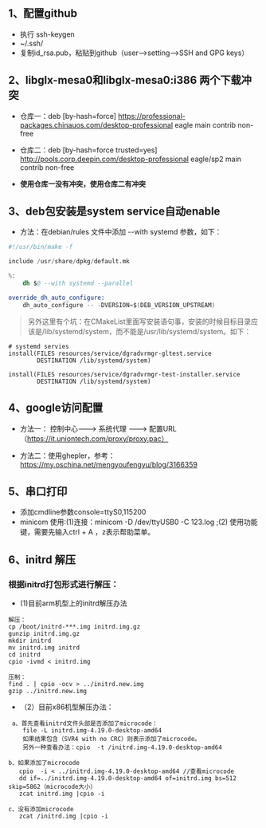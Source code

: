## 1、配置github
* 执行 ssh-keygen
* ~/.ssh/
* 复制id_rsa.pub，粘贴到github（user-->setting-->SSH and GPG keys）

## 2、libglx-mesa0和libglx-mesa0:i386 两个下载冲突
* 仓库一：deb [by-hash=force] https://professional-packages.chinauos.com/desktop-professional eagle main contrib non-free

* 仓库二：deb [by-hash=force trusted=yes] http://pools.corp.deepin.com/desktop-professional eagle/sp2 main contrib non-free

* **使用仓库一没有冲突，使用仓库二有冲突**

## 3、deb包安装是system service自动enable
* 方法：在debian/rules 文件中添加 --with systemd 参数，如下：
```s
#!/usr/bin/make -f

include /usr/share/dpkg/default.mk

%:
	dh $@ --with systemd --parallel

override_dh_auto_configure:
	dh_auto_configure -- -DVERSION=$(DEB_VERSION_UPSTREAM)
```

> 另外这里有个坑：在CMakeList里面写安装语句事，安装的时候目标目录应该是/lib/systemd/system，而不能是/usr/lib/systemd/system。如下：
```
# systemd servies
install(FILES resources/service/dgradvrmgr-gltest.service
        DESTINATION /lib/systemd/system)

install(FILES resources/service/dgradvrmgr-test-installer.service
        DESTINATION /lib/systemd/system)
```


## 4、google访问配置

* 方法一： 控制中心---> 系统代理 ---> 配置URL （https://it.uniontech.com/proxy/proxy.pac）

* 方法二：使用ghepler，参考：https://my.oschina.net/mengyoufengyu/blog/3166359

## 5、串口打印
* 添加cmdline参数console=ttyS0,115200
* minicom 使用:(1)连接：minicom -D /dev/ttyUSB0 -C 123.log ;(2) 使用功能键，需要先输入ctrl + A ，z表示帮助菜单。

## 6、initrd 解压
### 根据initrd打包形式进行解压：
* (1)目前arm机型上的initrd解压办法
```
解压：
cp /boot/initrd-***.img initrd.img.gz
gunzip initrd.img.gz
mkdir initrd
mv initrd.img initrd
cd initrd
cpio -ivmd < initrd.img

压制：
find . | cpio -ocv > ../initrd.new.img
gzip ../initrd.new.img
```

* （2）目前x86机型解压办法：
```
 a、首先查看initrd文件头部是否添加了microcode：
    file -L initrd.img-4.19.0-desktop-amd64
    如果结果包含（SVR4 with no CRC）则表示添加了microcode。
    另外一种查看办法：cpio  -t /initrd.img-4.19.0-desktop-amd64

b、如果添加了microcode
   cpio  -i < ../initrd.img-4.19.0-desktop-amd64 //查看microcode
   dd if=../initrd.img-4.19.0-desktop-amd64 of=initrd.img bs=512 skip=5862（microcode大小） 
   zcat initrd.img |cpio -i

c、没有添加microcode
   zcat /initrd.img |cpio -i
```

